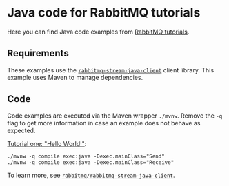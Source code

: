 # Java code for RabbitMQ tutorials

Here you can find Java code examples from [RabbitMQ tutorials](https://www.rabbitmq.com/getstarted.html).

## Requirements

These examples use the [`rabbitmq-stream-java-client`](https://github.com/rabbitmq/rabbitmq-stream-java-client) client library.
This example uses Maven to manage dependencies. 

## Code

Code examples are executed via the Maven wrapper `./mvnw`.
Remove the `-q` flag to get more information in case an example does not behave as expected.

[Tutorial one: "Hello World!"](https://www.rabbitmq.com/tutorials/tutorial-one-java-stream.html):

```
./mvnw -q compile exec:java -Dexec.mainClass="Send"
./mvnw -q compile exec:java -Dexec.mainClass="Receive"
```

To learn more, see [`rabbitmq/rabbitmq-stream-java-client`](https://github.com/rabbitmq/rabbitmq-stream-java-client).
